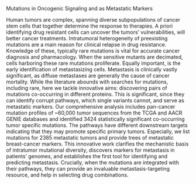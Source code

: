 Mutations in Oncogenic Signaling and as Metastatic Markers

Human tumors are complex, spanning diverse subpopulations of cancer stem cells that together determine the response to therapies. A priori identifying drug resistant cells can uncover the tumors’ vulnerabilities, will better cancer treatments. Intratumoral heterogeneity of preexisting mutations are a main reason for clinical relapse in drug resistance. Knowledge of these, typically rare mutations is vital for accurate cancer diagnosis and pharmacology. When the sensitive mutants are decimated, cells harboring these rare mutations proliferate. Equally important, is the early identification of metastasizing cells. Metastasis is clinically vastly significant, as diffuse metastases are generally the cause of cancer mortality. While the literature abounds with searches for mutations, including rare, here we tackle innovative aims: discovering pairs of mutations co-occurring in different proteins. This is significant, since they can identify corrupt pathways, which single variants cannot, and serve as metastatic markers. Our comprehensive analysis includes pan-cancer mutation profiles of ~60,000 tumor sequences from the TCGA and AACR GENIE databases and identified 3424 statistically significant co-occurring tumor specific mutations. The pathways have different downstream targets indicating that they may promote specific primary tumors. Especially, we list mutations for 2385 metastatic tumors and provide trees of metastatic breast-cancer markers. This innovative work clarifies the mechanistic basis of intratumor mutational diversity, discovers markers for metastasis in patients’ genomes, and establishes the first tool for identifying and predicting metastasis. Crucially, when the mutations are integrated with their pathways, they can provide an invaluable metastasis-targeting resource, and help in selecting drug combinations.
